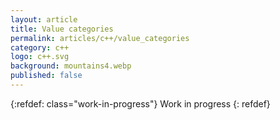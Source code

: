 ```yaml
---
layout: article
title: Value categories
permalink: articles/c++/value_categories
category: c++
logo: c++.svg
background: mountains4.webp
published: false
---
```


{:refdef: class="work-in-progress"}
Work in progress
{: refdef}
